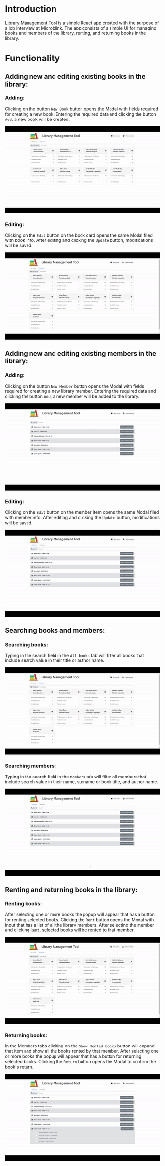 # Introduction

[Library Management Tool](https://ricko.us.to/andrija/LMT) is a simple React app created with the purpose of a job interview at Microblink. The app consists of a simple UI for managing books and members of the library, renting, and returning books in the library.

# Functionality

## Adding new and editing existing books in the library:

### Adding:

Clicking on the button `New Book` button opens the Modal with fields required for creating a new book. Entering the required data and clicking the button `Add`, a new book will be created.

![Add Book gif](https://github.com/ricko1995/library-management-tool/blob/master/public/screenshots/AddBook.gif?raw=true)

### Editing:

Clicking on the `Edit` button on the book card opens the same Modal filed with book info. After editing and clicking the `Update` button, modifications will be saved.

![Modify Book gif](https://github.com/ricko1995/library-management-tool/blob/master/public/screenshots/ModifyBook.gif?raw=true)

## Adding new and editing existing members in the library:

### Adding:

Clicking on the button `New Member` button opens the Modal with fields required for creating a new library member. Entering the required data and clicking the button `Add`, a new member will be added to the library.

![Add Member gif](https://github.com/ricko1995/library-management-tool/blob/master/public/screenshots/AddMember.gif?raw=true)

### Editing:

Clicking on the `Edit` button on the member item opens the same Modal filed with member info. After editing and clicking the `Update` button, modifications will be saved.

![Modify Member gif](https://github.com/ricko1995/library-management-tool/blob/master/public/screenshots/ModifyMember.gif?raw=true)

## Searching books and members:

### Searching books:

Typing in the search field in the `All books` tab will filter all books that include search value in their title or author name.

![Find Book gif](https://github.com/ricko1995/library-management-tool/blob/master/public/screenshots/FindBook.gif?raw=true)

### Searching members:

Typing in the search field in the `Members` tab will filter all members that include search value in their name, surname or book title, and author name.

![Find Member gif](https://github.com/ricko1995/library-management-tool/blob/master/public/screenshots/FindMember.gif?raw=true)

## Renting and returning books in the library:

### Renting books:

After selecting one or more books the popup will appear that has a button for renting selected books. Clicking the `Rent` button opens the Modal with input that has a list of all the library members. After selecting the member and clicking `Rent`, selected books will be rented to that member.

![Rent Books gif](https://github.com/ricko1995/library-management-tool/blob/master/public/screenshots/RentBooks.gif?raw=true)

### Returning books:

In the Members tabs clicking on the `Show Rented Books` button will expand that item and show all the books rented by that member. After selecting one or more books the popup will appear that has a button for returning selected books. Clicking the `Return` button opens the Modal to confirm the book's return.

![Return Books gif](https://github.com/ricko1995/library-management-tool/blob/master/public/screenshots/ReturnBooks.gif?raw=true)

